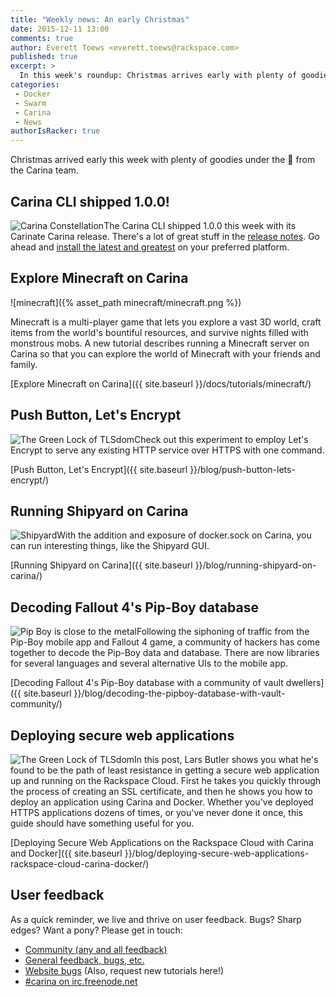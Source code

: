 ```yaml
---
title: "Weekly news: An early Christmas"
date: 2015-12-11 13:00
comments: true
author: Everett Toews <everett.toews@rackspace.com>
published: true
excerpt: >
  In this week's roundup: Christmas arrives early with plenty of goodies under the 🎄 from the Carina team.
categories:
 - Docker
 - Swarm
 - Carina
 - News
authorIsRacker: true
---
```


Christmas arrived early this week with plenty of goodies under the 🎄 from the Carina team.

## Carina CLI shipped 1.0.0!

<img class="right" src="{% asset_path 2015-12-11-weekly-news/carina-constellation.png %}" alt="Carina Constellation"/>The Carina CLI shipped 1.0.0 this week with its Carinate Carina release. There's a lot of great stuff in the [release notes](https://github.com/getcarina/carina/releases/tag/v1.0.0). Go ahead and [install the latest and greatest](https://github.com/getcarina/carina#installation) on your preferred platform.

## Explore Minecraft on Carina

![minecraft]({% asset_path minecraft/minecraft.png %})

Minecraft is a multi-player game that lets you explore a vast 3D world, craft items from the world's bountiful resources, and survive nights filled with monstrous mobs. A new tutorial describes running a Minecraft server on Carina so that you can explore the world of Minecraft with your friends and family.

[Explore Minecraft on Carina]({{ site.baseurl }}/docs/tutorials/minecraft/)

## Push Button, Let's Encrypt

<img class="left" src="{% asset_path 2015-12-11-weekly-news/lock.png %}" alt="The Green Lock of TLSdom"/>Check out this experiment to employ Let's Encrypt to serve any existing HTTP service over HTTPS with one command.

[Push Button, Let's Encrypt]({{ site.baseurl }}/blog/push-button-lets-encrypt/)

## Running Shipyard on Carina

<img class="right" src="{% asset_path 2015-12-11-weekly-news/shipyard.png %}" alt="Shipyard"/>With the addition and exposure of docker.sock on Carina, you can run interesting things, like the Shipyard GUI.

[Running Shipyard on Carina]({{ site.baseurl }}/blog/running-shipyard-on-carina/)

## Decoding Fallout 4's Pip-Boy database

<img class="left" src="{% asset_path 2015-12-11-weekly-news/close-to-metal.png %}" alt="Pip Boy is close to the metal"/>Following the siphoning of traffic from the Pip-Boy mobile app and Fallout 4 game, a community of hackers has come together to decode the Pip-Boy data and database. There are now libraries for several languages and several alternative UIs to the mobile app.

[Decoding Fallout 4's Pip-Boy database with a community of vault dwellers]({{ site.baseurl }}/blog/decoding-the-pipboy-database-with-vault-community/)

## Deploying secure web applications

<img class="right" src="{% asset_path 2015-12-11-weekly-news/lock.png %}" alt="The Green Lock of TLSdom"/>In this post, Lars Butler shows you what he's found to be the path of least resistance in getting a secure web application up and running on the Rackspace Cloud. First he takes you quickly through the process of creating an SSL certificate, and then he shows you how to deploy an application using Carina and Docker. Whether you've deployed HTTPS applications dozens of times, or you've never done it once, this guide should have something useful for you.

[Deploying Secure Web Applications on the Rackspace Cloud with Carina and Docker]({{ site.baseurl }}/blog/deploying-secure-web-applications-rackspace-cloud-carina-docker/)

## User feedback

As a quick reminder, we live and thrive on user feedback. Bugs? Sharp edges? Want a pony? Please get in touch:

* [Community (any and all feedback)](https://community.getcarina.com/)
* [General feedback, bugs, etc.](https://github.com/getcarina/feedback)
* [Website bugs](https://github.com/getcarina/getcarina.com/issues) (Also, request new tutorials here!)
* [#carina on irc.freenode.net](https://botbot.me/freenode/carina/)

